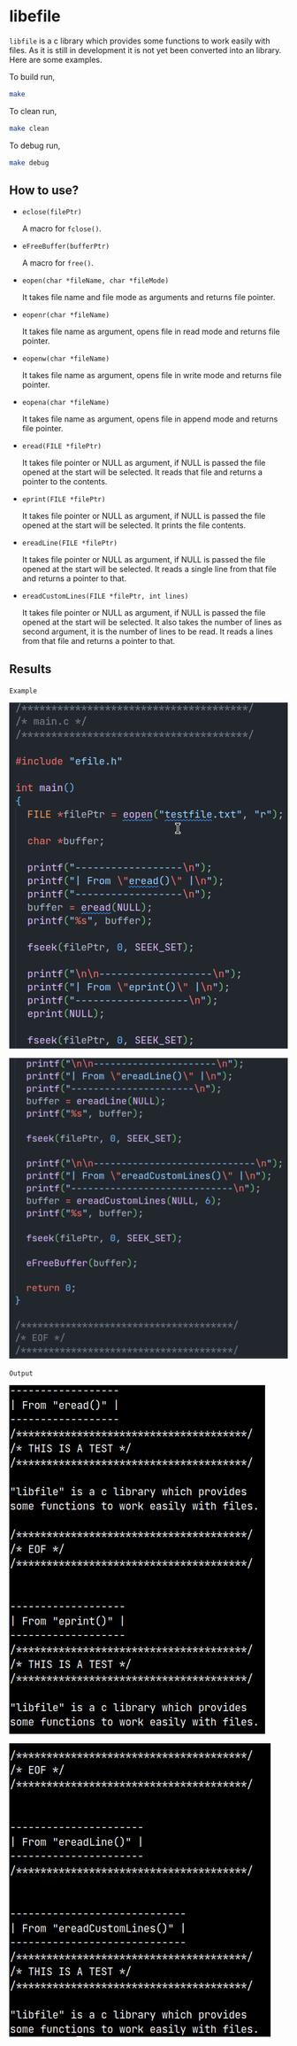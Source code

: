# libefile

`libfile` is a c library which provides some functions to work easily with files. As it is still in development it is not yet been converted into an library. Here are some examples.

To build run,

```bash
make
```

To clean run,

```bash
make clean
```

To debug run,

```bash
make debug
```

## How to use?

- `eclose(filePtr)`

  A macro for `fclose()`.

- `eFreeBuffer(bufferPtr)`

  A macro for `free()`.

- `eopen(char *fileName, char *fileMode)`

  It takes file name and file mode as arguments and returns file pointer.

- `eopenr(char *fileName)`

  It takes file name as argument, opens file in read mode and returns file pointer.

- `eopenw(char *fileName)`

  It takes file name as argument, opens file in write mode and returns file pointer.

- `eopena(char *fileName)`

  It takes file name as argument, opens file in append mode and returns file pointer.

- `eread(FILE *filePtr)`

  It takes file pointer or NULL as argument, if NULL is passed the file opened at the start will be selected. It reads that file and returns a pointer to the contents.

- `eprint(FILE *filePtr)`

  It takes file pointer or NULL as argument, if NULL is passed the file opened at the start will be selected. It prints the file contents.

- `ereadLine(FILE *filePtr)`

  It takes file pointer or NULL as argument, if NULL is passed the file opened at the start will be selected. It reads a single line from that file and returns a pointer to that.

- `ereadCustomLines(FILE *filePtr, int lines)`

  It takes file pointer or NULL as argument, if NULL is passed the file opened at the start will be selected. It also takes the number of lines as second argument, it is the number of lines to be read. It reads a lines from that file and returns a pointer to that.

## Results

`Example`

![code_1](assets/code_1.png)

![code_2](assets/code_2.png)

`Output`

![output_1](assets/output_1.png)

![output_2](assets/output_2.png)
